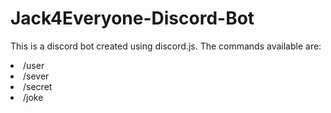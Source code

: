 # Jack4Everyone-Discord-Bot

This is a discord bot created using discord.js. The commands available are:
<li>/user</li>
<li>/sever</li>
<li>/secret</li>
<li>/joke</li>

